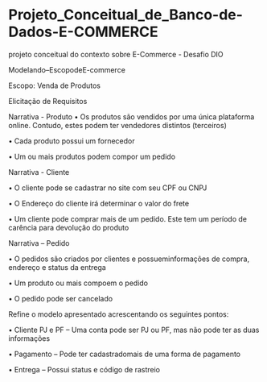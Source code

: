 # Projeto_Conceitual_de_Banco-de-Dados-E-COMMERCE
projeto conceitual do contexto sobre E-Commerce - Desafio DIO

Modelando–EscopodeE-commerce


Escopo: Venda de Produtos

Elicitação de Requisitos

Narrativa - Produto
• Os produtos são vendidos por uma única plataforma online.
Contudo, estes podem ter vendedores distintos (terceiros)

• Cada produto possui um fornecedor

• Um ou mais produtos podem compor um pedido

Narrativa - Cliente

• O cliente pode se cadastrar no site com seu CPF ou CNPJ

• O Endereço do cliente irá determinar o valor do frete

• Um cliente pode comprar mais de um pedido. Este tem um período
de carência para devolução do produto

Narrativa – Pedido

• O pedidos são criados por clientes e possueminformações de
compra, endereço e status da entrega

• Um produto ou mais compoem o pedido

• O pedido pode ser cancelado

Refine o modelo apresentado acrescentando os seguintes pontos:

• Cliente PJ e PF – Uma conta pode ser PJ ou PF, mas não
pode ter as duas informações

• Pagamento – Pode ter cadastradomais de uma forma de
pagamento

• Entrega – Possui status e código de rastreio
